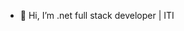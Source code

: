 - 👋 Hi, I’m .net full stack developer | ITI 


<!---
ammarallam322/ammarallam322 is a ✨ special ✨ repository because its `README.md` (this file) appears on your GitHub profile.
You can click the Preview link to take a look at your changes.
--->
